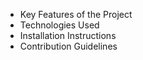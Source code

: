 - Key Features of the Project
- Technologies Used
- Installation Instructions
- Contribution Guidelines